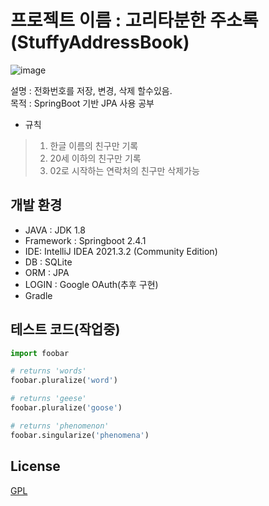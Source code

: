 # 프로젝트 이름 : 고리타분한 주소록(StuffyAddressBook)

![image](https://user-images.githubusercontent.com/48428850/199443914-534c3a91-4fc2-4d18-803b-b9c1bc412aa8.png)


설명 : 전화번호를 저장, 변경, 삭제 할수있음. 
<br>
목적 : SpringBoot 기반 JPA 사용 공부

* 규칙
> 1. 한글 이름의 친구만 기록
> 2. 20세 이하의 친구만 기록
> 3. 02로 시작하는 연락처의 친구만 삭제가능


## 개발 환경

- JAVA : JDK 1.8
- Framework : Springboot 2.4.1
- IDE: IntelliJ IDEA 2021.3.2 (Community Edition)
- DB : SQLite
- ORM : JPA
- LOGIN : Google OAuth(추후 구현)
- Gradle

## 테스트 코드(작업중)

```python
import foobar

# returns 'words'
foobar.pluralize('word')

# returns 'geese'
foobar.pluralize('goose')

# returns 'phenomenon'
foobar.singularize('phenomena')
```

## License
[GPL](https://choosealicense.com/licenses/gpl-3.0/)
